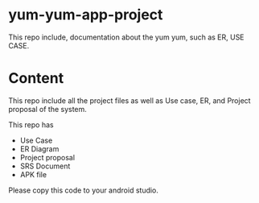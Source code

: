 # yum-yum-app-project
This repo include, documentation about the yum yum, such as ER, USE CASE.

# Content 

This repo include all the project files as well as Use case, ER, and Project proposal of the system.

This repo has 
* Use Case
* ER Diagram
* Project proposal
* SRS Document
* APK file

Please copy this code to your android studio.
